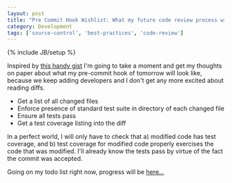 ```yaml
---
layout: post
title: "Pre Commit Hook Wishlist: What my future code review process will look like"
category: Development
tags: ['source-control', 'best-practices', 'code-review']
---
```

{% include JB/setup %}

Inspired by [this handy gist](https://gist.github.com/3623562) I'm going to take a moment and get my thoughts on paper about
what my pre-commit hook of tomorrow will look like, because we keep adding developers and I don't get any more excited about
reading diffs.

*   Get a list of all changed files
*   Enforce presence of standard test suite in directory of each changed file
*   Ensure all tests pass
*   Get a test coverage listing into the diff

In a perfect world, I will only have to check that a) modified code has test coverage, and b) test coverage for modified code
properly exercises the code that was modified. I'll already know the tests pass by virtue of the fact the commit was accepted.

Going on my todo list right now, progress will be [here...](https://gist.github.com/3676474)